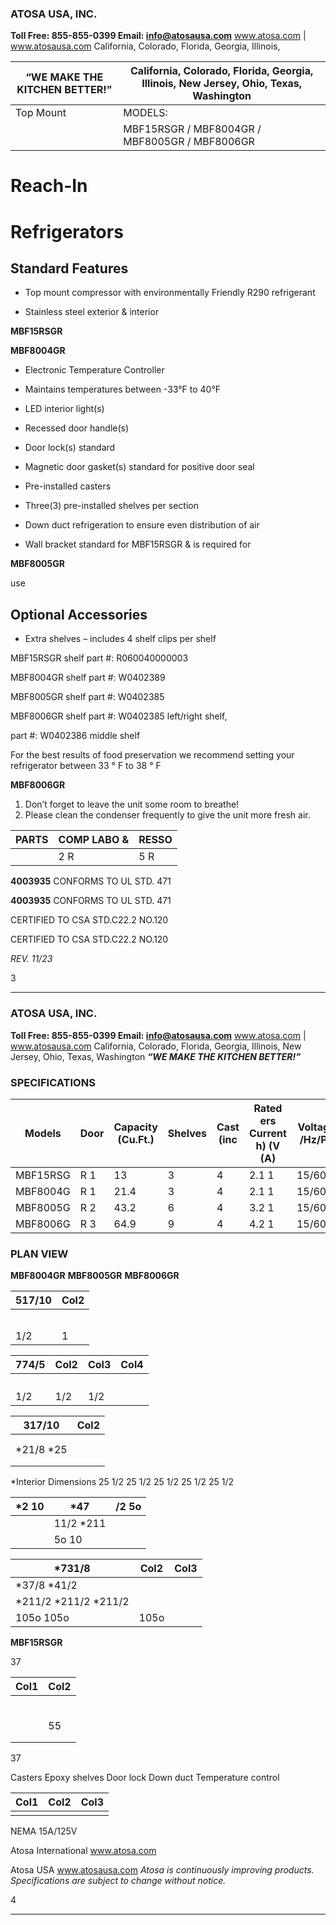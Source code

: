 
### ATOSA USA, INC.

**Toll Free: 855-855-0399 Email: info@atosausa.com**
www.atosa.com | www.atosausa.com
California, Colorado, Florida, Georgia, Illinois,


|“WE MAKE THE KITCHEN BETTER!”|California, Colorado, Florida, Georgia, Illinois,  New Jersey, Ohio, Texas, Washington|
|---|---|
|Top Mount|MODELS:|
||MBF15RSGR / MBF8004GR / MBF8005GR / MBF8006GR|


# Reach-In
# Refrigerators

## Standard Features

-	 Top mount compressor with
 environmentally Friendly R290 refrigerant

-	 Stainless steel exterior & interior

**MBF15RSGR**

**MBF8004GR**

-	 Electronic Temperature Controller

-	 Maintains temperatures between -33°F to 40°F

-	 LED interior light(s)

-	 Recessed door handle(s)

-	 Door lock(s) standard

-	 Magnetic door gasket(s) standard for positive door seal

-	 Pre-installed casters

-	 Three(3) pre-installed shelves per section

-	 Down duct refrigeration to ensure even distribution of air

-	 Wall bracket standard for MBF15RSGR & is required for

**MBF8005GR**

use

## Optional Accessories

-	 Extra shelves – includes 4 shelf clips per shelf  

 MBF15RSGR shelf part #: R060040000003   

MBF8004GR shelf part #: W0402389   

 MBF8005GR shelf part #: W0402385   

 MBF8006GR shelf part #: W0402385 left/right shelf, 

 part #: W0402386 middle shelf

For the best results of food preservation we recommend
setting your refrigerator between 33 ° F to 38 ° F

**MBF8006GR**

1.	 Don’t forget to leave the unit some room to breathe!
2.	 Please clean the condenser frequently to give the unit more fresh air.


|PARTS|COMP LABO &|RESSO|
|---|---|---|
||2 R|5 R|


**4003935** CONFORMS TO UL STD. 471

**4003935** CONFORMS TO UL STD. 471

CERTIFIED TO CSA STD.C22.2 NO.120

CERTIFIED TO CSA STD.C22.2 NO.120

_REV. 11/23_

3



-----


### ATOSA USA, INC.

**Toll Free: 855-855-0399 Email: info@atosausa.com**
www.atosa.com | www.atosausa.com
California, Colorado, Florida, Georgia, Illinois,
New Jersey, Ohio, Texas, Washington **_“WE MAKE THE KITCHEN BETTER!”_**

### SPECIFICATIONS


|Models|Door|Capacity (Cu.Ft.)|Shelves|Cast (inc|Rated ers Current h) (V (A)|Voltage /Hz/Ph|HP )|Refrigeran|Exterior t Dimensions (inch)|Net Weight (lbs)|Gross Weight (lbs)|
|---|---|---|---|---|---|---|---|---|---|---|---|
|MBF15RSG|R 1|13|3|4|2.1 1|15/60/1|1/7|R290|177/10×37×813/10|192|270|
|MBF8004G|R 1|21.4|3|4|2.1 1|15/60/1|1/7|R290|287/10×317/10×813/10|220|254|
|MBF8005G|R 2|43.2|6|4|3.2 1|15/60/1|1/5|R290|517/10×317/10×813/10|340|390|
|MBF8006G|R 3|64.9|9|4|4.2 1|15/60/1|1/4|R290|774/5×317/10×813/10|472|551|


### PLAN VIEW

**MBF8004GR** **MBF8005GR** **MBF8006GR**


|517/10|Col2|
|---|---|
|||
|||
|||
|||
|||
|1/2|1|

|774/5|Col2|Col3|Col4|
|---|---|---|---|
|||||
|||||
|||||
|||||
|1/2|1/2|1/2||

|317/10|Col2|
|---|---|
|||
|||
|*21/8 *25||
|||
|||


*Interior Dimensions 25 1/2 25 1/2 25 1/2 25 1/2 25 1/2


|*2 10|*47|/2 5o|
|---|---|---|
||11/2 *211||
||5o 10||

|*731/8|Col2|Col3|
|---|---|---|
|*37/8 *41/2|||
|*211/2 *211/2 *211/2|||
|105o 105o|105o||


**MBF15RSGR**

37


|Col1|Col2|
|---|---|
|||
|||
|||
|||
|||
|||
||55|
|||
|||


37

Casters Epoxy shelves Door lock Down duct Temperature control


|Col1|Col2|Col3|
|---|---|---|
||||


NEMA
15A/125V


Atosa International
www.atosa.com

Atosa USA
www.atosausa.com _*Atosa is continuously improving products. Specifications are subject to change without notice.*_

4



-----


